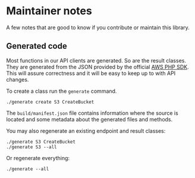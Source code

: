 # Maintainer notes

A few notes that are good to know if you contribute or maintain this library.

## Generated code

Most functions in our API clients are generated. So are the result classes. They
are generated from the JSON provided by the official [AWS PHP SDK](https://github.com/aws/aws-sdk-php).
This will assure correctness and it will be easy to keep up to with API changes.

To create a class run the `generate` command.

```cli
./generate create S3 CreateBucket
```

The `build/manifest.json` file contains information where the source is located
and some metadata about the generated files and methods.

You may also regenerate an existing endpoint and result classes:

```cli
./generate S3 CreateBucket
./generate S3 --all
```

Or regenerate everything:

```cli
./generate --all
```
